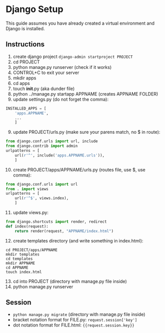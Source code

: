 # Django Setup


This guide assumes you have already created a virtual environment and Django is installed.


## Instructions

1. create django project `django-admin startproject PROJECT`
2. cd PROJECT
3. python manage.py runserver (check if it works)
4. CONTROL+C to exit your server
5. mkdir apps
6. cd apps
7. touch __init__.py (aka dunder file)
8. python ../manage.py startapp APPNAME (creates APPNAME FOLDER)
9. update settings.py (do not forget the comma):
```python
INSTALLED_APPS = [
	'apps.APPNAME',
	...
	]
```
9. update PROJECT/urls.py (make sure your parens match, no $ in route):
```python
from django.conf.urls import url, include
from django.contrib import admin
urlpatterns = [
	url(r'^', include('apps.APPNAME.urls')),
	]
```
10. create PROJECT/apps/APPNAME/urls.py (routes file, use $, use comma):
```python
from django.conf.urls import url
from . import views
urlpatterns = [
	url(r'^$', views.index),
	]
```
11. update views.py:
```python
from django.shortcuts import render, redirect
def index(request):
	return render(request, "APPNAME/index.html")
```
12. create templates directory (and write something in index.html):
```
cd PROJECT/apps/APPNAME
mkdir templates
cd templates
mkdir APPNAME
cd APPNAME
touch index.html
```
13. cd into PROJECT (directory with manage.py file inside)
14. python manage.py runserver


## Session
* `python manage.py migrate` (directory with manage.py file inside)
* bracket notation format for FILE.py: `request.session['key']`
* dot notation format for FILE.html: `{{request.session.key}}`